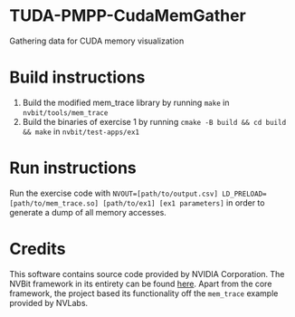 # TUDA-PMPP-CudaMemGather
Gathering data for CUDA memory visualization

# Build instructions

1. Build the modified mem_trace library by running `make` in `nvbit/tools/mem_trace`
2. Build the binaries of exercise 1 by running `cmake -B build && cd build && make` in `nvbit/test-apps/ex1`

# Run instructions

Run the exercise code with `NVOUT=[path/to/output.csv] LD_PRELOAD=[path/to/mem_trace.so] [path/to/ex1] [ex1 parameters]` in order to generate a dump of all memory accesses.

# Credits
This software contains source code provided by NVIDIA Corporation. The NVBit framework in its entirety can be found [here](https://github.com/NVlabs/NVBit).
Apart from the core framework, the project based its functionality off the `mem_trace` example provided by NVLabs.